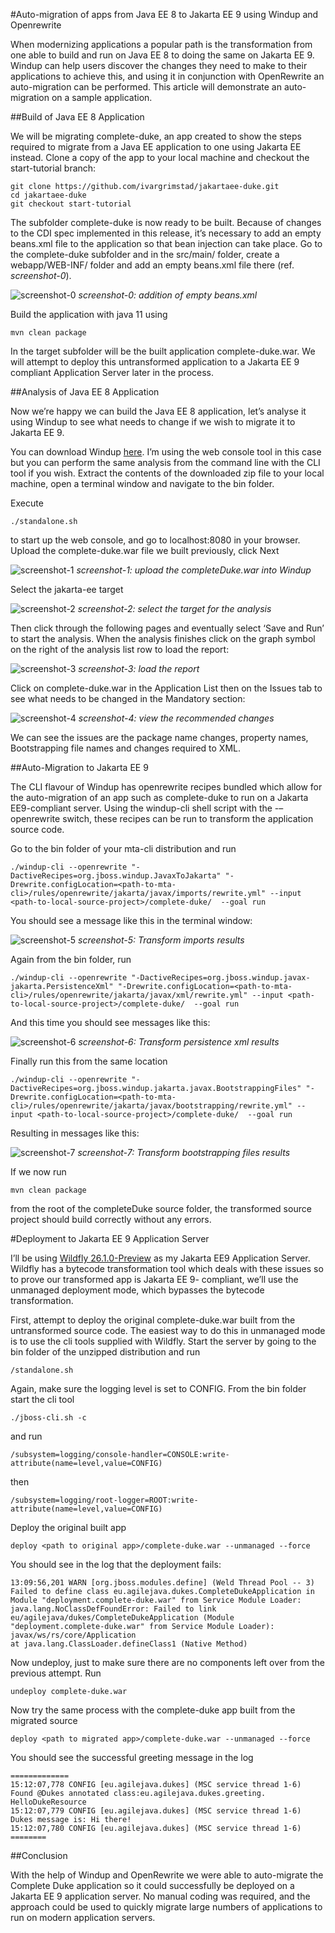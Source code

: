 #Auto-migration of apps from Java EE 8 to Jakarta EE 9 using Windup and Openrewrite

When modernizing applications a popular path is the transformation from one able to build and run on Java EE 8 to doing the same on Jakarta EE 9. Windup can help users discover the changes they need to make to their applications to achieve this, and using it in conjunction with OpenRewrite an auto-migration can be performed. This article will demonstrate an auto-migration on a sample application.

##Build of Java EE 8 Application

We will be migrating complete-duke, an app created to show the steps required to migrate from a Java EE application to one using Jakarta EE instead. Clone a copy of the app to your local machine and checkout the start-tutorial branch:

```Shell
git clone https://github.com/ivargrimstad/jakartaee-duke.git
cd jakartaee-duke
git checkout start-tutorial
```

The subfolder complete-duke is now ready to be built. Because of changes to the CDI spec implemented in this release, it’s necessary to add an empty beans.xml file to the application so that bean injection can take place. Go to the complete-duke subfolder and in the src/main/ folder, create a webapp/WEB-INF/ folder and add an empty beans.xml file there (ref. *screenshot-0*).

![screenshot-0](./addition_of_empty_beansxml.png)
*screenshot-0: addition of empty beans.xml*

Build the application with java 11 using

`mvn clean package`

In the target subfolder will be the built application complete-duke.war. We will attempt to deploy this untransformed application to a Jakarta EE 9 compliant Application Server later in the process.

##Analysis of Java EE 8 Application

Now we’re happy we can build the Java EE 8 application, let’s analyse it using Windup to see what needs to change if we wish to migrate it to Jakarta EE 9.

You can download Windup [here](https://windup.github.io/downloads/). I’m using the web console tool in this case but you can perform the same analysis from the command line with the CLI tool if you wish. Extract the contents of the downloaded zip file to your local machine, open a terminal window and navigate to the bin folder.

Execute

`./standalone.sh`

to start up the web console, and go to localhost:8080 in your browser. Upload the complete-duke.war file we built previously, click Next

![screenshot-1](./uploadWar.png)
*screenshot-1: upload the completeDuke.war into Windup*

Select the jakarta-ee target

![screenshot-2](./selecttarget.png)
*screenshot-2: select the target for the analysis*

Then click through the following pages and eventually select ‘Save and Run’ to start the analysis. When the analysis finishes click on the graph symbol on the right of the analysis list row to load the report:

![screenshot-3](./analysisRow.png)
*screenshot-3: load the report*

Click on complete-duke.war in the Application List then on the Issues tab to see what needs to be changed in the Mandatory section:

![screenshot-4](./mtaAnalysisReport.png)
*screenshot-4: view the recommended changes*

We can see the issues are the package name changes, property names, Bootstrapping file names and changes required to XML.

##Auto-Migration to Jakarta EE 9

The CLI flavour of Windup has openrewrite recipes bundled which allow for the auto-migration of an app such as complete-duke to run on a Jakarta EE9-compliant server. Using the windup-cli shell script with the -–openrewrite switch, these recipes can be run to transform the application source code.

Go to the bin folder of your mta-cli distribution and run

```Shell
./windup-cli --openrewrite "-DactiveRecipes=org.jboss.windup.JavaxToJakarta" "-Drewrite.configLocation=<path-to-mta-cli>/rules/openrewrite/jakarta/javax/imports/rewrite.yml" --input <path-to-local-source-project>/complete-duke/  --goal run
```

You should see a message like this in the terminal window:

![screenshot-5](./importsTransformRunResults.png)
*screenshot-5: Transform imports results*

Again from the bin folder, run

```Shell
./windup-cli --openrewrite "-DactiveRecipes=org.jboss.windup.javax-jakarta.PersistenceXml" "-Drewrite.configLocation=<path-to-mta-cli>/rules/openrewrite/jakarta/javax/xml/rewrite.yml" --input <path-to-local-source-project>/complete-duke/  --goal run
```

And this time you should see messages like this:

![screenshot-6](./persistenceXmlResults.png)
*screenshot-6: Transform persistence xml results*

Finally run this from the same location

```Shell
./windup-cli --openrewrite "-DactiveRecipes=org.jboss.windup.jakarta.javax.BootstrappingFiles" "-Drewrite.configLocation=<path-to-mta-cli>/rules/openrewrite/jakarta/javax/bootstrapping/rewrite.yml" --input <path-to-local-source-project>/complete-duke/  --goal run
```

Resulting in messages like this:

![screenshot-7](./bootstrappingResults.png)
*screenshot-7: Transform bootstrapping files results*

If we now run

`mvn clean package`

from the root of the completeDuke source folder, the transformed source project should build correctly without any errors.

#Deployment to Jakarta EE 9 Application Server

I’ll be using [Wildfly 26.1.0-Preview](https://github.com/wildfly/wildfly/releases/download/26.1.0.Final/wildfly-preview-26.1.0.Final.zip) as my Jakarta EE9 Application Server. Wildfly has a bytecode transformation tool which deals with these issues so to prove our transformed app is Jakarta EE 9- compliant, we’ll use the unmanaged deployment mode, which bypasses the bytecode transformation.

First, attempt to deploy the original complete-duke.war built from the untransformed source code. The easiest way to do this in unmanaged mode is to use the cli tools supplied with Wildfly. Start the server by going to the bin folder of the unzipped distribution and run

`/standalone.sh`

Again, make sure the logging level is set to CONFIG. From the bin folder start the cli tool

`./jboss-cli.sh -c`

and run

`/subsystem=logging/console-handler=CONSOLE:write-attribute(name=level,value=CONFIG)`

then

`/subsystem=logging/root-logger=ROOT:write-attribute(name=level,value=CONFIG)`

Deploy the original built app

`deploy <path to original app>/complete-duke.war --unmanaged --force`

You should see in the log that the deployment fails:

```Shell
13:09:56,201 WARN [org.jboss.modules.define] (Weld Thread Pool -- 3) Failed to define class eu.agilejava.dukes.CompleteDukeApplication in Module "deployment.complete-duke.war" from Service Module Loader: java.lang.NoClassDefFoundError: Failed to link eu/agilejava/dukes/CompleteDukeApplication (Module "deployment.complete-duke.war" from Service Module Loader): javax/ws/rs/core/Application
at java.lang.ClassLoader.defineClass1 (Native Method)
```

Now undeploy, just to make sure there are no components left over from the previous attempt. Run

`undeploy complete-duke.war`

Now try the same process with the complete-duke app built from the migrated source

`deploy <path to migrated app>/complete-duke.war --unmanaged --force`

You should see the successful greeting message in the log

```Shell
=============
15:12:07,778 CONFIG [eu.agilejava.dukes] (MSC service thread 1-6) Found @Dukes annotated class:eu.agilejava.dukes.greeting. HelloDukeResource
15:12:07,779 CONFIG [eu.agilejava.dukes] (MSC service thread 1-6) Dukes message is: Hi there!
15:12:07,780 CONFIG [eu.agilejava.dukes] (MSC service thread 1-6) 
========
```

##Conclusion

With the help of Windup and OpenRewrite we were able to auto-migrate the Complete Duke application so it could successfully be deployed on a Jakarta EE 9 application server. No manual coding was required, and the approach could be used to quickly migrate large numbers of applications to run on modern application servers.


